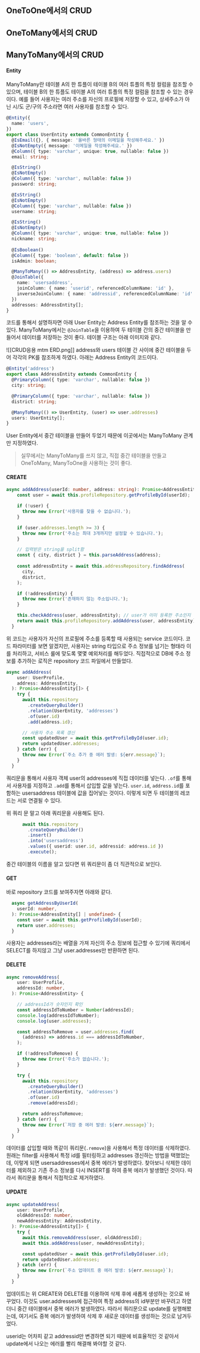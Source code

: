 ## OneToOne에서의 CRUD

## OneToMany에서의 CRUD

## ManyToMany에서의 CRUD

#### Entity

ManyToMany란 테이블 A의 한 튜플이 테이블 B의 여러 튜플의 특정 컬럼을 참조할 수 있으며, 테이블 B의 한 튜플도 테이블 A의 여러 튜플의 특정 컬럼을 참조할 수 있는 경우이다. 예를 들어 사용자는 여러 주소를 자신의 프로필에 저장할 수 있고, 상세주소가 아닌 시/도 군/구의 주소라면 여러 사용자를 참조할 수 있다.

``` ts
@Entity({
  name: 'users',
})
export class UserEntity extends CommonEntity {
  @IsEmail({}, { message: '올바른 형태의 이메일을 작성해주세요.' })
  @IsNotEmpty({ message: '이메일을 작성해주세요.' })
  @Column({ type: 'varchar', unique: true, nullable: false })
  email: string;

  @IsString()
  @IsNotEmpty()
  @Column({ type: 'varchar', nullable: false })
  password: string;

  @IsString()
  @IsNotEmpty()
  @Column({ type: 'varchar', nullable: false })
  username: string;

  @IsString()
  @IsNotEmpty()
  @Column({ type: 'varchar', unique: true, nullable: false })
  nickname: string;
  
  @IsBoolean()
  @Column({ type: 'boolean', default: false })
  isAdmin: boolean;

  @ManyToMany(() => AddressEntity, (address) => address.users)
  @JoinTable({
    name: 'usersaddress',
    joinColumn: { name: 'userid', referencedColumnName: 'id' },
    inverseJoinColumn: { name: 'addressid', referencedColumnName: 'id' },
  })
  addresses: AddressEntity[];
}
```
코드를 통해서 설명하자면 아래 User Entity는 Address Entity를 참조하는 것을 알 수 있다. ManyToMany에서는 `@JoinTable`을 이용하여 두 테이블 간의 중간 테이블을 만들어서 데이터를 저장하는 것이 좋다. 테이블 구조는 아래 이미지와 같다.

![[CRUD응용 mtm ERD.png]]
address와 users 테이블 간 사이에 중간 테이블을 두어 각각의 PK를 참조하게 하였다. 아래는 Address Entity의 코드이다.

``` ts
@Entity('address')
export class AddressEntity extends CommonEntity {
  @PrimaryColumn({ type: 'varchar', nullable: false })
  city: string;

  @PrimaryColumn({ type: 'varchar', nullable: false })
  district: string;

  @ManyToMany(() => UserEntity, (user) => user.addresses)
  users: UserEntity[];
}
```
User Entity에서 중간 테이블을 만들어 두었기 때문에 이곳에서는 ManyToMany 관계만 지정하였다.

> 실무에서는 ManyToMany를 쓰지 않고, 직접 중간 테이블을 만들고 OneToMany, ManyToOne을 사용하는 것이 좋다.

#### CREATE

``` ts
async addAddress(userId: number, address: string): Promise<AddressEntity[]> {
    const user = await this.profileRepository.getProfileById(userId);

    if (!user) {
      throw new Error('사용자를 찾을 수 없습니다.');
    }

    if (user.addresses.length >= 3) {
      throw new Error('주소는 최대 3개까지만 설정할 수 있습니다.');
    }

	// 입력받은 string을 split함
    const { city, district } = this.parseAddress(address);
    
    const addressEntity = await this.addressRepository.findAddress(
      city,
      district,
    );

    if (!addressEntity) {
      throw new Error('존재하지 않는 주소입니다.');
    }

    this.checkAddress(user, addressEntity); // user가 이미 등록한 주소인지 체크
    return await this.profileRepository.addAddress(user, addressEntity);
  }
```
위 코드는 사용자가 자신의 프로필에 주소를 등록할 때 사용되는 service 코드이다. 코드 파라미터를 보면 알겠지만, 사용자는 string 타입으로 주소 정보를 넘기는 형태라 이를 처리하고, 서비스 룰에 맞도록 몇몇 예외처리를 해두었다. 직접적으로 DB에 주소 정보를 추가하는 로직은 repository 코드 파일에서 만들었다.

``` ts
async addAddress(
    user: UserProfile,
    address: AddressEntity,
  ): Promise<AddressEntity[]> {
    try {
      await this.repository
        .createQueryBuilder()
        .relation(UserEntity, 'addresses')
        .of(user.id)
        .add(address.id);

      // 사용자 주소 목록 갱신
      const updatedUser = await this.getProfileById(user.id);
      return updatedUser.addresses;
    } catch (err) {
      throw new Error(`주소 추가 중 에러 발생: ${err.message}`);
    }
  }
```
쿼리문을 통해서 사용자 객체 user의 addresses에 직접 데이터를 넣는다. `.of`를 통해서 사용자를 지정하고 `.add`를 통해서 삽입할 값을 넣는다. `user.id`, `address.id`를 포함하는 usersaddress 테이블에 값을 집어넣는 것이다. 이렇게 되면 두 테이블의 레코드는 서로 연결될 수 있다.

위 쿼리 문 말고 아래 쿼리문을 사용해도 된다.

``` ts
      await this.repository
        .createQueryBuilder()
        .insert()
        .into('usersaddress')
        .values({ userid: user.id, addressid: address.id })
        .execute();
```
중간 테이블의 이름을 알고 있다면 위 쿼리문이 좀 더 직관적으로 보인다.


#### GET

바로 repository 코드를 보여주자면 아래와 같다.

``` ts
  async getAddressByUserId(
    userId: number,
  ): Promise<AddressEntity[] | undefined> {
    const user = await this.getProfileById(userId);
    return user.addresses;
  }
```
사용자는 addresses라는 배열을 가져 자신의 주소 정보에 접근할 수 있기에 쿼리에서 SELECT를 하지않고 그냥 user.addresses만 반환하면 된다.

#### DELETE

``` ts
async removeAddress(
    user: UserProfile,
    addressId: number,
  ): Promise<AddressEntity> {

    // addressId가 숫자인지 확인
    const addressIdToNumber = Number(addressId);
    console.log(addressIdToNumber);
    console.log(user.addresses);

    const addressToRemove = user.addresses.find(
      (address) => address.id === addressIdToNumber,
    );

    if (!addressToRemove) {
      throw new Error('주소가 없습니다.');
    }

    try {
      await this.repository
        .createQueryBuilder()
        .relation(UserEntity, 'addresses')
        .of(user.id)
        .remove(addressId);

      return addressToRemove;
    } catch (err) {
      throw new Error(`저장 중 에러 발생: ${err.message}`);
    }
  }
```
데이터를 삽입할 때와 똑같이 쿼리문(`.remove`)을 사용해서 특정 데이터를 삭제하였다. 원래는 filter를 사용해서 특정 id를 필터링하고 addresses 갱신하는 방법을 택했었는데, 이렇게 되면 usersaddresses에서 중복 에러가 발생하였다. 찾아보니 삭제한 데이터를 제외하고 기존 주소 정보를 다시 INSERT를 하여 중복 에러가 발생했던 것이다. 따라서 쿼리문을 통해서 직접적으로 제거하였다.

#### UPDATE

``` ts
async updateAddress(
    user: UserProfile,
    oldAddressId: number,
    newAddressEntity: AddressEntity,
  ): Promise<AddressEntity[]> {
    try {
      await this.removeAddress(user, oldAddressId);
      await this.addAddress(user, newAddressEntity);

      const updatedUser = await this.getProfileById(user.id);
      return updatedUser.addresses;
    } catch (err) {
      throw new Error(`주소 업데이트 중 에러 발생: ${err.message}`);
    }
  }
```
업데이트는 위 CREATE와 DELETE를 이용하여 삭제 후에 새롭게 생성하는 것으로 바꾸었다. 이것도 user.addresses에 접근하여 특정 address의 id부분만 바꾸려고 하였더니 중간 테이블에서 중복 에러가 발생하였다. 따라서 쿼리문으로 update를 실행해봤는데, 여기서도 중복 에러가 발생하여 삭제 후 새로운 데이터를 생성하는 것으로 남겨두었다.

userid는 어차피 같고 addressid만 변경하면 되기 때문에 비효율적인 것 같아서 update에서 나오는 에러를 빨리 해결해 봐야할 것 같다.
